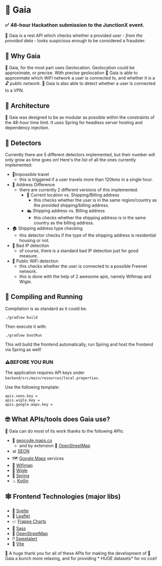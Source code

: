 # 🌿 Gaia

### ✅ 48-hour Hackathon submission to the JunctionX event.

🌿 Gaia is a rest API which checks whether a provided user *- from the provided data -* looks suspicious enough to be
considered a fraudster.

## 🤔 Why Gaia

🌿 Gaia, for the most part uses Geolocation. Geolocation could be approximate, or precise. With precise geolocation 🌿
Gaia is able to approximate which *WiFi* network a user is connected to, and whether it is a 🔓 *public network*. 🌿 Gaia
is also able to detect whether a user is connected to a *VPN*.

## 📂 Architecture

🌿 Gaia was designed to be as modular as possible within the constraints of the 48-hour time limit. It uses Spring for
headless server hosting and dependency injection.

## 💪 Detectors

Currently there are 5 different detectors implemented, but their number will only grow as time goes on!
Here's the list of all the ones currently implemented:

- 🙅‍Impossible travel
    - this is triggered if a user travels more than 120kms in a single hour.
- 🔀 Address Difference
    - there are currently 2 different versions of this implemented.
        - 🚢 Current location vs. Shipping/Billing address
            - this checks whether the user is in the same region/country as the provided shipping/billing address.
        - 🛳️ Shipping address vs. Billing address
            - this checks whether the shipping address is in the same country as the billing address.
- 🏠 Shipping address type checking
    - this detector checks if the type of the shipping address is residential housing or not.
- 📅 Bad IP detection
    - of course, there is a standard bad IP detection just for good measure.
- 📶 Public WiFi detection
    - this checks whether the user is connected to a possible Freenet network.
    - this is done with the help of 2 awesome apis, namely Wifimap and Wigle.

## 👷 Compiling and Running

Compilation is as standard as it could be.

    ./gradlew build

Then execute it with:

    ./gradlew bootRun

This will build the frontend automatically, run Spring and host the frontend via Spring as well!

### ⚠️BEFORE YOU RUN

The application requires API keys under `backend/src/main/resources/local.properties`.

Use the following template:
```properties
apis.seon.key =
apis.wigle.key =
apis.google.maps.key =
```

## 🤓 What APIs/tools does Gaia use?

🌿 Gaia can do most of its work thanks to the following APIs:

- 🧭 [geocode.maps.co](https://geocode.maps.co/)
    - and by extension 📖 [OpenStreetMap](https://www.openstreetmap.org/)
- 📊 [SEON](https://seon.io/)
- 🗺️ [Google Maps](https://maps.google.com/) services
- 📶 [Wifimap](https://wifimap.io/)
- 📃 [Wigle](https://wigle.net/)
- 🍃 [Spring](https://spring.io/)
- ♨ [Kotlin](https://kotlinlang.org/)

## 🕸️ Frontend Technologies (major libs)
- 📜 [Svelte](https://svelte.dev/)
- 🍂 [Leaflet](https://leafletjs.com/)
- 📈 [Frappe Charts](https://github.com/himynameisdave/svelte-frappe-charts)
- 📄 [Sass](https://sass-lang.com/)
- 📖 [OpenStreetMap](https://www.openstreetmap.org/)
- ‼ [Sweetalert](https://sweetalert.js.org/)
- 🎨 [Vite](https://vitejs.dev/)

🤗 A huge thank you for all of these APIs for making the development of 🌿 Gaia a bunch more relaxing, and for providing *
HUGE datasets* for no cost!